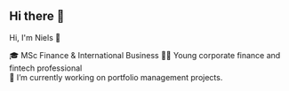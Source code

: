 ## Hi there 👋

Hi, I'm Niels 👋

🎓 MSc Finance & International Business
👨‍💻 Young corporate finance and fintech professional  
🌱 I’m currently working on portfolio management projects.
